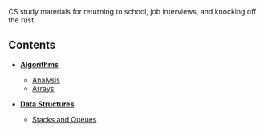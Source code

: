 CS study materials for returning to school, job interviews, and knocking off the rust.

## Contents

* **[Algorithms](algorithms)**
  * [Analysis](analysis)
  * [Arrays](arrays)

* **[Data Structures](data_structures)**
  * [Stacks and Queues](stacks_queues)